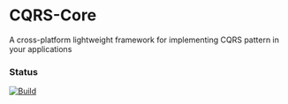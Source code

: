 # CQRS-Core

A cross-platform lightweight framework for implementing CQRS pattern in your applications

### Status

[![Build](https://ci.appveyor.com/api/projects/status/f3tlkm3c94edolxy?svg=true)](https://ci.appveyor.com/project/BishoyDemian/cqrs-core)

